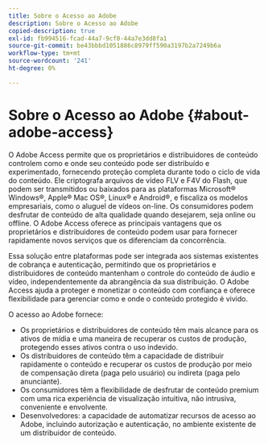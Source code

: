 ```yaml
---
title: Sobre o Acesso ao Adobe
description: Sobre o Acesso ao Adobe
copied-description: true
exl-id: fb994516-fcad-44a7-9cf0-44a7e3dd8fa1
source-git-commit: be43bbbd1051886c8979ff590a3197b2a7249b6a
workflow-type: tm+mt
source-wordcount: '241'
ht-degree: 0%

---
```


# Sobre o Acesso ao Adobe {#about-adobe-access}

O Adobe Access permite que os proprietários e distribuidores de conteúdo controlem como e onde seu conteúdo pode ser distribuído e experimentado, fornecendo proteção completa durante todo o ciclo de vida do conteúdo. Ele criptografa arquivos de vídeo FLV e F4V do Flash, que podem ser transmitidos ou baixados para as plataformas Microsoft® Windows®, Apple® Mac OS®, Linux® e Android®, e fiscaliza os modelos empresariais, como o aluguel de vídeos on-line. Os consumidores podem desfrutar de conteúdo de alta qualidade quando desejarem, seja online ou offline. O Adobe Access oferece as principais vantagens que os proprietários e distribuidores de conteúdo podem usar para fornecer rapidamente novos serviços que os diferenciam da concorrência.

Essa solução entre plataformas pode ser integrada aos sistemas existentes de cobrança e autenticação, permitindo que os proprietários e distribuidores de conteúdo mantenham o controle do conteúdo de áudio e vídeo, independentemente da abrangência da sua distribuição. O Adobe Access ajuda a proteger e monetizar o conteúdo com confiança e oferece flexibilidade para gerenciar como e onde o conteúdo protegido é vivido.

O acesso ao Adobe fornece:

* Os proprietários e distribuidores de conteúdo têm mais alcance para os ativos de mídia e uma maneira de recuperar os custos de produção, protegendo esses ativos contra o uso indevido.
* Os distribuidores de conteúdo têm a capacidade de distribuir rapidamente o conteúdo e recuperar os custos de produção por meio de compensação direta (paga pelo usuário) ou indireta (paga pelo anunciante).
* Os consumidores têm a flexibilidade de desfrutar de conteúdo premium com uma rica experiência de visualização intuitiva, não intrusiva, conveniente e envolvente.
* Desenvolvedores: a capacidade de automatizar recursos de acesso ao Adobe, incluindo autorização e autenticação, no ambiente existente de um distribuidor de conteúdo.
